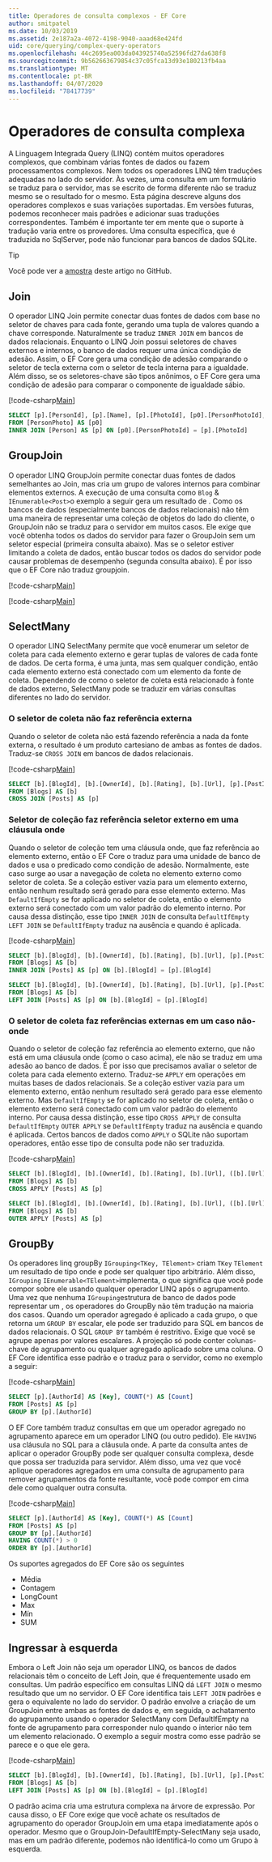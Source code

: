 ```yaml
---
title: Operadores de consulta complexos - EF Core
author: smitpatel
ms.date: 10/03/2019
ms.assetid: 2e187a2a-4072-4198-9040-aaad68e424fd
uid: core/querying/complex-query-operators
ms.openlocfilehash: 44c2695ea003da043925740a52596fd27da638f8
ms.sourcegitcommit: 9b562663679854c37c05fca13d93e180213fb4aa
ms.translationtype: MT
ms.contentlocale: pt-BR
ms.lasthandoff: 04/07/2020
ms.locfileid: "78417739"
---
```

# <a name="complex-query-operators"></a>Operadores de consulta complexa

A Linguagem Integrada Query (LINQ) contém muitos operadores complexos, que combinam várias fontes de dados ou fazem processamentos complexos. Nem todos os operadores LINQ têm traduções adequadas no lado do servidor. Às vezes, uma consulta em um formulário se traduz para o servidor, mas se escrito de forma diferente não se traduz mesmo se o resultado for o mesmo. Esta página descreve alguns dos operadores complexos e suas variações suportadas. Em versões futuras, podemos reconhecer mais padrões e adicionar suas traduções correspondentes. Também é importante ter em mente que o suporte à tradução varia entre os provedores. Uma consulta específica, que é traduzida no SqlServer, pode não funcionar para bancos de dados SQLite.

> [!TIP]
> Você pode ver a [amostra](https://github.com/dotnet/EntityFramework.Docs/tree/master/samples/core/Querying) deste artigo no GitHub.

## <a name="join"></a>Join

O operador LINQ Join permite conectar duas fontes de dados com base no seletor de chaves para cada fonte, gerando uma tupla de valores quando a chave corresponde. Naturalmente se traduz `INNER JOIN` em bancos de dados relacionais. Enquanto o LINQ Join possui seletores de chaves externos e internos, o banco de dados requer uma única condição de adesão. Assim, o EF Core gera uma condição de adesão comparando o seletor de tecla externa com o seletor de tecla interna para a igualdade. Além disso, se os seletores-chave são tipos anônimos, o EF Core gera uma condição de adesão para comparar o componente de igualdade sábio.

[!code-csharp[Main](../../../samples/core/Querying/ComplexQuery/Sample.cs#Join)]

```SQL
SELECT [p].[PersonId], [p].[Name], [p].[PhotoId], [p0].[PersonPhotoId], [p0].[Caption], [p0].[Photo]
FROM [PersonPhoto] AS [p0]
INNER JOIN [Person] AS [p] ON [p0].[PersonPhotoId] = [p].[PhotoId]
```

## <a name="groupjoin"></a>GroupJoin

O operador LINQ GroupJoin permite conectar duas fontes de dados semelhantes ao Join, mas cria um grupo de valores internos para combinar elementos externos. A execução de uma consulta como `Blog`  &  `IEnumerable<Post>`o exemplo a seguir gera um resultado de . Como os bancos de dados (especialmente bancos de dados relacionais) não têm uma maneira de representar uma coleção de objetos do lado do cliente, o GroupJoin não se traduz para o servidor em muitos casos. Ele exige que você obtenha todos os dados do servidor para fazer o GroupJoin sem um seletor especial (primeira consulta abaixo). Mas se o seletor estiver limitando a coleta de dados, então buscar todos os dados do servidor pode causar problemas de desempenho (segunda consulta abaixo). É por isso que o EF Core não traduz groupjoin.

[!code-csharp[Main](../../../samples/core/Querying/ComplexQuery/Sample.cs#GroupJoin)]

[!code-csharp[Main](../../../samples/core/Querying/ComplexQuery/Sample.cs#GroupJoinComposed)]

## <a name="selectmany"></a>SelectMany

O operador LINQ SelectMany permite que você enumerar um seletor de coleta para cada elemento externo e gerar tuplas de valores de cada fonte de dados. De certa forma, é uma junta, mas sem qualquer condição, então cada elemento externo está conectado com um elemento da fonte de coleta. Dependendo de como o seletor de coleta está relacionado à fonte de dados externo, SelectMany pode se traduzir em várias consultas diferentes no lado do servidor.

### <a name="collection-selector-doesnt-reference-outer"></a>O seletor de coleta não faz referência externa

Quando o seletor de coleta não está fazendo referência a nada da fonte externa, o resultado é um produto cartesiano de ambas as fontes de dados. Traduz-se `CROSS JOIN` em bancos de dados relacionais.

[!code-csharp[Main](../../../samples/core/Querying/ComplexQuery/Sample.cs#SelectManyConvertedToCrossJoin)]

```SQL
SELECT [b].[BlogId], [b].[OwnerId], [b].[Rating], [b].[Url], [p].[PostId], [p].[AuthorId], [p].[BlogId], [p].[Content], [p].[Rating], [p].[Title]
FROM [Blogs] AS [b]
CROSS JOIN [Posts] AS [p]
```

### <a name="collection-selector-references-outer-in-a-where-clause"></a>Seletor de coleção faz referência seletor externo em uma cláusula onde

Quando o seletor de coleção tem uma cláusula onde, que faz referência ao elemento externo, então o EF Core o traduz para uma unidade de banco de dados e usa o predicado como condição de adesão. Normalmente, este caso surge ao usar a navegação de coleta no elemento externo como seletor de coleta. Se a coleção estiver vazia para um elemento externo, então nenhum resultado será gerado para esse elemento externo. Mas `DefaultIfEmpty` se for aplicado no seletor de coleta, então o elemento externo será conectado com um valor padrão do elemento interno. Por causa dessa distinção, esse tipo `INNER JOIN` de consulta `DefaultIfEmpty` `LEFT JOIN` se `DefaultIfEmpty` traduz na ausência e quando é aplicada.

[!code-csharp[Main](../../../samples/core/Querying/ComplexQuery/Sample.cs#SelectManyConvertedToJoin)]

```SQL
SELECT [b].[BlogId], [b].[OwnerId], [b].[Rating], [b].[Url], [p].[PostId], [p].[AuthorId], [p].[BlogId], [p].[Content], [p].[Rating], [p].[Title]
FROM [Blogs] AS [b]
INNER JOIN [Posts] AS [p] ON [b].[BlogId] = [p].[BlogId]

SELECT [b].[BlogId], [b].[OwnerId], [b].[Rating], [b].[Url], [p].[PostId], [p].[AuthorId], [p].[BlogId], [p].[Content], [p].[Rating], [p].[Title]
FROM [Blogs] AS [b]
LEFT JOIN [Posts] AS [p] ON [b].[BlogId] = [p].[BlogId]
```

### <a name="collection-selector-references-outer-in-a-non-where-case"></a>O seletor de coleta faz referências externas em um caso não-onde

Quando o seletor de coleção faz referência ao elemento externo, que não está em uma cláusula onde (como o caso acima), ele não se traduz em uma adesão ao banco de dados. É por isso que precisamos avaliar o seletor de coleta para cada elemento externo. Traduz-se `APPLY` em operações em muitas bases de dados relacionais. Se a coleção estiver vazia para um elemento externo, então nenhum resultado será gerado para esse elemento externo. Mas `DefaultIfEmpty` se for aplicado no seletor de coleta, então o elemento externo será conectado com um valor padrão do elemento interno. Por causa dessa distinção, esse tipo `CROSS APPLY` de consulta `DefaultIfEmpty` `OUTER APPLY` se `DefaultIfEmpty` traduz na ausência e quando é aplicada. Certos bancos de dados como `APPLY` o SQLite não suportam operadores, então esse tipo de consulta pode não ser traduzida.

[!code-csharp[Main](../../../samples/core/Querying/ComplexQuery/Sample.cs#SelectManyConvertedToApply)]

```SQL
SELECT [b].[BlogId], [b].[OwnerId], [b].[Rating], [b].[Url], ([b].[Url] + N'=>') + [p].[Title] AS [p]
FROM [Blogs] AS [b]
CROSS APPLY [Posts] AS [p]

SELECT [b].[BlogId], [b].[OwnerId], [b].[Rating], [b].[Url], ([b].[Url] + N'=>') + [p].[Title] AS [p]
FROM [Blogs] AS [b]
OUTER APPLY [Posts] AS [p]
```

## <a name="groupby"></a>GroupBy

Os operadores linq groupBy `IGrouping<TKey, TElement>` criam `TKey` `TElement` um resultado de tipo onde e pode ser qualquer tipo arbitrário. Além disso, `IGrouping` `IEnumerable<TElement>`implementa, o que significa que você pode compor sobre ele usando qualquer operador LINQ após o agrupamento. Uma vez que nenhuma `IGrouping`estrutura de banco de dados pode representar um , os operadores do GroupBy não têm tradução na maioria dos casos. Quando um operador agregado é aplicado a cada grupo, o que retorna um `GROUP BY` escalar, ele pode ser traduzido para SQL em bancos de dados relacionais. O SQL `GROUP BY` também é restritivo. Exige que você se agrupe apenas por valores escalares. A projeção só pode conter colunas-chave de agrupamento ou qualquer agregado aplicado sobre uma coluna. O EF Core identifica esse padrão e o traduz para o servidor, como no exemplo a seguir:

[!code-csharp[Main](../../../samples/core/Querying/ComplexQuery/Sample.cs#GroupBy)]

```SQL
SELECT [p].[AuthorId] AS [Key], COUNT(*) AS [Count]
FROM [Posts] AS [p]
GROUP BY [p].[AuthorId]
```

O EF Core também traduz consultas em que um operador agregado no agrupamento aparece em um operador LINQ (ou outro pedido). Ele `HAVING` usa cláusula no SQL para a cláusula onde. A parte da consulta antes de aplicar o operador GroupBy pode ser qualquer consulta complexa, desde que possa ser traduzida para servidor. Além disso, uma vez que você aplique operadores agregados em uma consulta de agrupamento para remover agrupamentos da fonte resultante, você pode compor em cima dele como qualquer outra consulta.

[!code-csharp[Main](../../../samples/core/Querying/ComplexQuery/Sample.cs#GroupByFilter)]

```SQL
SELECT [p].[AuthorId] AS [Key], COUNT(*) AS [Count]
FROM [Posts] AS [p]
GROUP BY [p].[AuthorId]
HAVING COUNT(*) > 0
ORDER BY [p].[AuthorId]
```

Os suportes agregados do EF Core são os seguintes

- Média
- Contagem
- LongCount
- Max
- Mín
- SUM

## <a name="left-join"></a>Ingressar à esquerda

Embora o Left Join não seja um operador LINQ, os bancos de dados relacionais têm o conceito de Left Join, que é frequentemente usado em consultas. Um padrão específico em consultas LINQ dá `LEFT JOIN` o mesmo resultado que um no servidor. O EF Core identifica tais `LEFT JOIN` padrões e gera o equivalente no lado do servidor. O padrão envolve a criação de um GroupJoin entre ambas as fontes de dados e, em seguida, o achatamento do agrupamento usando o operador SelectMany com DefaultIfEmpty na fonte de agrupamento para corresponder nulo quando o interior não tem um elemento relacionado. O exemplo a seguir mostra como esse padrão se parece e o que ele gera.

[!code-csharp[Main](../../../samples/core/Querying/ComplexQuery/Sample.cs#LeftJoin)]

```SQL
SELECT [b].[BlogId], [b].[OwnerId], [b].[Rating], [b].[Url], [p].[PostId], [p].[AuthorId], [p].[BlogId], [p].[Content], [p].[Rating], [p].[Title]
FROM [Blogs] AS [b]
LEFT JOIN [Posts] AS [p] ON [b].[BlogId] = [p].[BlogId]
```

O padrão acima cria uma estrutura complexa na árvore de expressão. Por causa disso, o EF Core exige que você achate os resultados de agrupamento do operador GroupJoin em uma etapa imediatamente após o operador. Mesmo que o GroupJoin-DefaultIfEmpty-SelectMany seja usado, mas em um padrão diferente, podemos não identificá-lo como um Grupo à esquerda.
